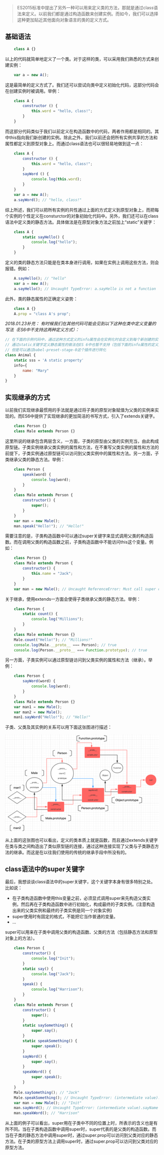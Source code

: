 > ES2015标准中提出了另外一种可以用来定义类的方法，那就是通过class语法来定义。以前我们都是通过构造函数来创建实例。而如今，我们可以选择这种更加贴近其他面向对象语言的类的定义方式。

## 基础语法
```javascript
    class A {}
```
以上的代码就简单地定义了一个类。对于这样的类，可以采用我们熟悉的方式来创建实例：
```javascript
    var a = new A();
```
这是最简单的定义方式了。我们还可以尝试向类中定义初始化代码，这部分代码会在创建实例时被调用。举例：
```javascript
    class A {
        constructor () {
            this.word = "hello, class!";
        }
    }
```
而这部分代码类似于我们以前定义在构造函数中的代码，两者作用都是相同的。其中this指向我们新创建的实例。除此之外，我们以前还会把所有实例共享的方法和属性都定义到原型对象上。而通过class语法也可以很轻易地做到这一点：
```javascript
    class A {
        constructor () {
            this.word = "hello, class!";
        }
        sayWord () {
            console.log(this.word);
        }
    }
    var a = new A();
    a.sayWord(); // "hello, class!"
```
综上所述，我们可以把所有实例的共性通过上面的方式定义到原型对象上，而把每个实例的个性定义在consturctor的对象初始化代码中。另外，我们还可以在class语法中定义类的静态方法。具体做法是在原型对象方法之前加上“static”关键字：
```javascript
    class A {
        static sayHello() {
            console.log("hello");
        }
    }
```
定义的类的静态方法只能是在类本身进行调用，如果在实例上调用这些方法，则会报错。例如：
```javascript
    A.sayHello(); // "hello"
    var a = new A();
    a.sayHello(); // Uncaught TypeError: a.sayHello is not a function
```
此外，类的静态属性的正确定义姿势：
```javascript
    class A {}
    A.prop = "class A's prop";
```
_2018.01.23补充：_
_有时候我们在其他代码可能会见到以下这种在类中定义变量的写法（ES6中不支持这两种定义方式）：_
```javascript
// 在下面的示例代码中，通过这种方式定义的info属性会在实例化时会定义到每个新创建的实例上
// 通过static关键字定义静态属性的做法在ES 6中也暂不支持（包括下面的info属性的定义方式）
// 但是可以通过babel-preset-stage-0这个插件进行转化
class Animal {
    static sss = 'A static property'
    info={
        name: "Mary"
    }
}
```
## 实现继承的方式
以前我们实现继承最惯用的手法就是通过将子类的原型对象赋值为父类的实例来实现的。而ES6中提供了实现继承的更加简洁的书写方式，引入了extends关键字。
```javascript
    class Person {}
    class Male extends Person {}
```
这里所说的继承包含两层含义，一方面，子类的原型由父类的实例充当，由此构成原型链。子类实例继承父类实例的属性和方法，在不重写父类实例的属性和方法的前提下，子类实例通过原型链可以访问到父类实例中的属性和方法。另一方面，子类继承父类的静态方法。举例：
```javascript
    class Person {
        speak(word) {
            console.log(word);
        }
    }
    class Male extends Person {
        constructor() {
            super();
        }
    }
    var man = new Male();
    man.speak("Hello!"); // "Hello!"
```
需要注意的是，子类构造函数中可以通过super关键字来显式调用父类的构造函数。而在调用父类的构造函数之前，子类构造函数中不能访问this这个变量。例如：
```javascript
    class Person {}
    class Male extends Person {
        constructor() {
            this.name = "Jack";
        }
    }
    var man = new Male(); // Uncaught ReferenceError: Must call super constructor in derived class before accessing 'this' or returning from derived constructor
```
关于继承，使用extends一方面会使得子类继承父类的静态方法。举例：
```javascript
    class Person {
        static count() {
            console.log("Millions");
        }
    }
    class Male extends Person {}
    Male.count("Hello!"); // "Millions!"
    console.log(Male.__proto__ === Person); // true
    console.log(Person.__proto__ === Function.prototype); // true
```
另一方面，子类实例可以通过原型链访问到父类实例的属性和方法（继承）。举例：
```javascript
    class Person {
        sayWord(word) {
            console.log(word);
        }
    }
    class Male extends Person {}
    var man1 = new Male();
    var man2 = new Male();
    man1.sayWord("Hello!"); // "Hello!"
```
子类、父类及其实例的关系可以用下面这张图进行描述：

![](../static/prototype-chain.png)

从上面的这张图也可以看出，定义的类本质上就是函数，而且通过extends关键字在类与类之间构造出了类似原型链的连接，通过这种连接实现了父类与子类静态方法的继承。而这是在以往我们使用的传统的继承手段中所没有的。

## class语法中的super关键字

最后，我想谈谈class语法中的super关键字，这个关键字本身有很多特别之处。比如说：

- 在子类构造函数中使用this变量之前，必须显式调用super来先构造父类实例，然后再在子类构造函数中进行初始化，构成最终的子类实例。(注意构造出来的父类实例和最终的子类实例是同一个对象实例)
- super使用时有固定的格式，不能把它当作普通的变量。
- ...

super可以用来在子类中调用父类的构造函数、父类的方法（包括静态方法和原型对象上的方法）。
```javascript
    class Person {
        constructor() {
            console.log("Init");
        }
        static say() {
            console.log("Jack");
        }
        speak() {
            console.log("Harrison");
        }
    }
    class Male extends Person {
        constructor() {
            super();
        }
        static saySomething() {
            super.say();
        }
        static speakSomething() {
            super.speak();
        }
        sayWord() {
            super.say();
        }
        speakWord() {
            super.speak();
        }
    }
    Male.saySomething(); // "Jack"
    Male.speakSomething(); // Uncaught TypeError: (intermediate value).speak is not a function
    var man = new Male(); // "Init"
    man.sayWord(); // Uncaught TypeError: (intermediate value).sayName is not a function
    man.speakWord(); // "Harrison"
```
从上面的例子可以看出，super用在子类中不同的位置上时，所表示的含义也是有所不同。当在子类构造函数中调用super时，super代表的是父类的构造函数。而当在子类的静态方法中调用super时，通过super.prop可以访问到父类对应的静态方法。在子类的原型方法上调用super时，通过super.prop可以访问到父类对应的原型方法。
